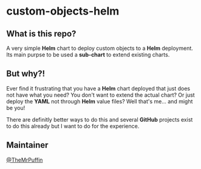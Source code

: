 # custom-objects-helm
## What is this repo?
A very simple **Helm** chart to deploy custom objects to a **Helm** deployment. Its main purpse to be used a **sub-chart** to extend existing charts.

## But why?!
Ever find it frustrating that you have a **Helm** chart deployed that just does not have what you need? You don't want to extend the actual chart? Or just deploy the **YAML** not through **Helm** value files? Well that's me... and might be you! 

There are definitly better ways to do this and several **GitHub** projects exist to do this already but I want to do for the experience.

## Maintainer
[@TheMrPuffin](https://github.com/TheMrPuffin)